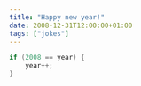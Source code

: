 ```yaml
---
title: "Happy new year!"
date: 2008-12-31T12:00:00+01:00
tags: ["jokes"]
---
```


```java
if (2008 == year) {
    year++;
}
```

